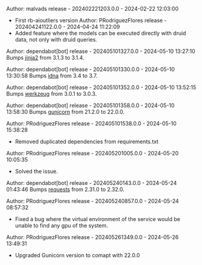 
Author: malvads
release - 202402221203.0.0 - 2024-02-22 12:03:00
* First rb-aioutliers version
Author: PRodriguezFlores
release - 202404241122.0.0 - 2024-04-24 11:22:09
* Added feature where the models can be executed directly with druid data, not only with druid queries.

Author: dependabot[bot]
release - 202405101327.0.0 - 2024-05-10 13:27:10
Bumps [jinja2](https://github.com/pallets/jinja) from 3.1.3 to 3.1.4.

Author: dependabot[bot]
release - 202405101330.0.0 - 2024-05-10 13:30:58
Bumps [idna](https://github.com/kjd/idna) from 3.4 to 3.7.

Author: dependabot[bot]
release - 202405101352.0.0 - 2024-05-10 13:52:15
Bumps [werkzeug](https://github.com/pallets/werkzeug) from 3.0.1 to 3.0.3.

Author: dependabot[bot]
release - 202405101358.0.0 - 2024-05-10 13:58:30
Bumps [gunicorn](https://github.com/benoitc/gunicorn) from 21.2.0 to 22.0.0.

Author: PRodriguezFlores
release - 202405101538.0.0 - 2024-05-10 15:38:28
* Removed duplicated dependencies from requirements.txt

Author: PRodriguezFlores
release - 202405201005.0.0 - 2024-05-20 10:05:35
* Solved the issue.

Author: dependabot[bot]
release - 202405240143.0.0 - 2024-05-24 01:43:46
Bumps [requests](https://github.com/psf/requests) from 2.31.0 to 2.32.0.

Author: PRodriguezFlores
release - 202405240857.0.0 - 2024-05-24 08:57:32
* Fixed a bug where the virtual environment of the service would be unable to find any gpu of the system.

Author: PRodriguezFlores
release - 202405261349.0.0 - 2024-05-26 13:49:31
* Upgraded Gunicorn version to comapt with 22.0.0

